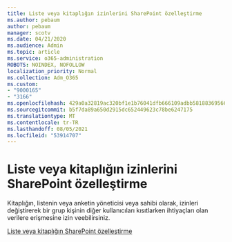 ```yaml
---
title: Liste veya kitaplığın izinlerini SharePoint özelleştirme
ms.author: pebaum
author: pebaum
manager: scotv
ms.date: 04/21/2020
ms.audience: Admin
ms.topic: article
ms.service: o365-administration
ROBOTS: NOINDEX, NOFOLLOW
localization_priority: Normal
ms.collection: Adm_O365
ms.custom:
- "9000165"
- "3166"
ms.openlocfilehash: 429a0a32819ac320bf1e1b76041dfb666109adbb5818836956663ca98797a462
ms.sourcegitcommit: b5f7da89a650d2915dc652449623c78be6247175
ms.translationtype: MT
ms.contentlocale: tr-TR
ms.lasthandoff: 08/05/2021
ms.locfileid: "53914707"
---
```

# <a name="how-to-customize-permissions-for-a-sharepoint-list-or-library"></a>Liste veya kitaplığın izinlerini SharePoint özelleştirme

Kitaplığın, listenin veya anketin yöneticisi veya sahibi olarak, izinleri değiştirerek bir grup kişinin diğer kullanıcıları kısıtlarken ihtiyaçları olan verilere erişmesine izin veebilirsiniz.

[Liste veya kitaplığın SharePoint özelleştirme](https://support.office.com/article/customize-permissions-for-a-sharepoint-list-or-library-02d770f3-59eb-4910-a608-5f84cc297782)
